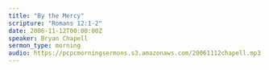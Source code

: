 ```yaml
---
title: "By the Mercy"
scripture: "Romans 12:1-2"
date: 2006-11-12T00:00:00Z
speaker: Bryan Chapell
sermon_type: morning
audio: https://pcpcmorningsermons.s3.amazonaws.com/20061112chapell.mp3 
---
```



